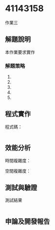 # 41143158

作業三

## 解題說明
本作業要求實作
### 解題策略
1. 
2. 
3. 
4. 
5. 

## 程式實作
程式碼：
```cpp

```

## 效能分析
時間複雜度：

空間複雜度：

## 測試與驗證
測試結果
```

```

## 申論及開發報告
